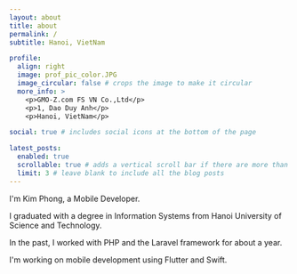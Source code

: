 ```yaml
---
layout: about
title: about
permalink: /
subtitle: Hanoi, VietNam

profile:
  align: right
  image: prof_pic_color.JPG
  image_circular: false # crops the image to make it circular
  more_info: >
    <p>GMO-Z.com FS VN Co.,Ltd</p>
    <p>1, Dao Duy Anh</p>
    <p>Hanoi, VietNam</p>

social: true # includes social icons at the bottom of the page

latest_posts:
  enabled: true
  scrollable: true # adds a vertical scroll bar if there are more than 3 new posts items
  limit: 3 # leave blank to include all the blog posts
---
```


I'm Kim Phong, a Mobile Developer.

I graduated with a degree in Information Systems from Hanoi University of Science and Technology. 

In the past, I worked with PHP and the Laravel framework for about a year. 

I'm working on mobile development using Flutter and Swift.



